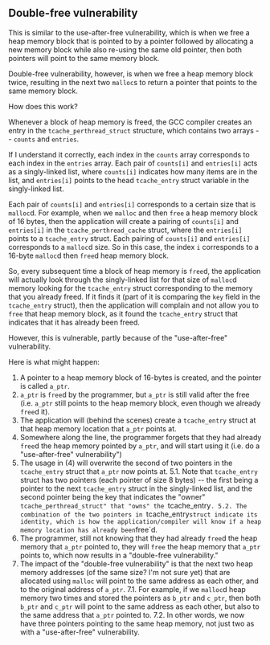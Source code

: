 ## Double-free vulnerability

This is similar to the use-after-free vulnerability, which is when we free a heap memory block that is pointed to by a pointer followed by allocating a new memory block while also re-using the same old pointer, then both pointers will point to the same memory block.

Double-free vulnerability, however, is when we free a heap memory block twice, resulting in the next two `malloc`s to return a pointer that points to the same memory block.

How does this work?

Whenever a block of heap memory is freed, the GCC compiler creates an entry in the `tcache_perthread_struct` structure, which contains two arrays -- `counts` and `entries`.

If I understand it correctly, each index in the `counts` array corresponds to each index in the `entries` array. Each pair of `counts[i]` and `entries[i]` acts as a singly-linked list, where `counts[i]` indicates how many items are in the list, and `entries[i]` points to the head `tcache_entry` struct variable in the singly-linked list.

Each pair of `counts[i]` and `entries[i]` corresponds to a certain size that is `malloc`d. For example, when we `malloc` and then `free` a heap memory block of 16 bytes, then the application will create a pairing of `counts[i]` and `entries[i]` in the `tcache_perthread_cache` struct, where the `entries[i]` points to a `tcache_entry` struct. Each pairing of `counts[i]` and `entries[i]` corresponds to a `malloc`d size. So in this case, the index `i` corresponds to a 16-byte `malloc`d then `free`d heap memory block.

So, every subsequent time a block of heap memory is `free`d, the application will actually look through the singly-linked list for that size of `malloc`d memory looking for the `tcache_entry` struct corresponding to the memory that you already freed. If it finds it (part of it is comparing the `key` field in the `tcache_entry` struct), then the application will complain and not allow you to `free` that heap memory block, as it found the `tcache_entry` struct that indicates that it has already been freed.

However, this is vulnerable, partly because of the "use-after-free" vulnerability.

Here is what might happen:

1. A pointer to a heap memory block of 16-bytes is created, and the pointer is called `a_ptr`.
2. `a_ptr` is `free`d by the programmer, but `a_ptr` is still valid after the free (i.e. `a_ptr` still points to the heap memory block, even though we already `free`d it).
3. The application will (behind the scenes) create a `tcache_entry` struct at that heap memory location that `a_ptr` points at.
4. Somewhere along the line, the programmer forgets that they had already `free`d the heap memory pointed by `a_ptr`, and will start using it (i.e. do a "use-after-free" vulnerability")
5. The usage in (4) will overwrite the second of two pointers in the `tcache_entry` struct that `a_ptr` now points at.
5.1. Note that `tcache_entry` struct has two pointers (each pointer of size 8 bytes) -- the first being a pointer to the next `tcache_entry` struct in the singly-linked list, and the second pointer being the key that indicates the "owner" `tcache_perthread_struct" that "owns" the `tcache_entry`.
5.2. The combination of the two pointers in `tcache_entry` struct indicate its identity, which is how the application/compiler will know if a heap memory location has already been `free`d.
6. The programmer, still not knowing that they had already `free`d the heap memory that `a_ptr` pointed to, they will `free` the heap memory that `a_ptr` points to, which now results in a "double-free vulnerability."
7. The impact of the "double-free vulnerability" is that the next two heap memory addresses (of the same size? I'm not sure yet) that are allocated using `malloc` will point to the same address as each other, and to the original address of `a_ptr`.
7.1. For example, if we `malloc`d heap memory two times and stored the pointers as `b_ptr` and `c_ptr`, then both `b_ptr` and `c_ptr` will point to the same address as each other, but also to the same address that `a_ptr` pointed to.
7.2. In other words, we now have three pointers pointing to the same heap memory, not just two as with a "use-after-free" vulnerability.

